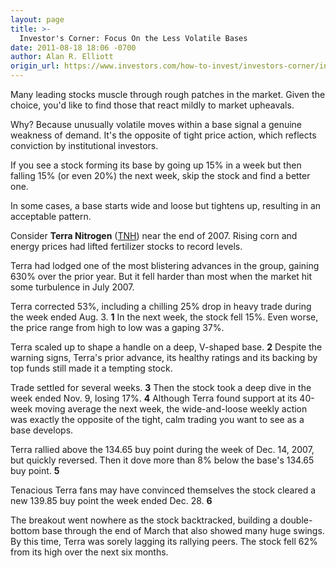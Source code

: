 ```yaml
---
layout: page
title: >-
  Investor's Corner: Focus On the Less Volatile Bases
date: 2011-08-18 18:06 -0700
author: Alan R. Elliott
origin_url: https://www.investors.com/how-to-invest/investors-corner/investors-corner-focus-on-the-less-volatile-bases
---
```





Many leading stocks muscle through rough patches in the market. Given the choice, you'd like to find those that react mildly to market upheavals.

  

Why? Because unusually volatile moves within a base signal a genuine weakness of demand. It's the opposite of tight price action, which reflects conviction by institutional investors.

  

If you see a stock forming its base by going up 15% in a week but then falling 15% (or even 20%) the next week, skip the stock and find a better one.

  

In some cases, a base starts wide and loose but tightens up, resulting in an acceptable pattern.

  

Consider **Terra Nitrogen** ([TNH](https://research.investors.com/quote.aspx?symbol=TNH)) near the end of 2007. Rising corn and energy prices had lifted fertilizer stocks to record levels.

  

Terra had lodged one of the most blistering advances in the group, gaining 630% over the prior year. But it fell harder than most when the market hit some turbulence in July 2007.

  

Terra corrected 53%, including a chilling 25% drop in heavy trade during the week ended Aug. 3. **1** In the next week, the stock fell 15%. Even worse, the price range from high to low was a gaping 37%.

  

Terra scaled up to shape a handle on a deep, V-shaped base. **2** Despite the warning signs, Terra's prior advance, its healthy ratings and its backing by top funds still made it a tempting stock.

  

Trade settled for several weeks. **3** Then the stock took a deep dive in the week ended Nov. 9, losing 17%. **4** Although Terra found support at its 40-week moving average the next week, the wide-and-loose weekly action was exactly the opposite of the tight, calm trading you want to see as a base develops.

  

Terra rallied above the 134.65 buy point during the week of Dec. 14, 2007, but quickly reversed. Then it dove more than 8% below the base's 134.65 buy point. **5**

  

Tenacious Terra fans may have convinced themselves the stock cleared a new 139.85 buy point the week ended Dec. 28. **6**

  

The breakout went nowhere as the stock backtracked, building a double-bottom base through the end of March that also showed many huge swings. By this time, Terra was sorely lagging its rallying peers. The stock fell 62% from its high over the next six months.




